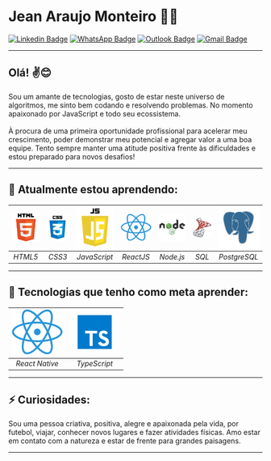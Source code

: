 # Jean Araujo Monteiro 👨‍💻

[![Linkedin Badge](https://img.shields.io/badge/-LinkedIn-blue?style=flat-square&logo=Linkedin&logoColor=white&link=https://www.linkedin.com/in/jeanmont/)](https://www.linkedin.com/in/jeanmont/)
[![WhatsApp Badge](https://img.shields.io/badge/-WhatsApp-4CA143?style=flat-square&logo=WhatsApp&logoColor=white&link=https://api.whatsapp.com/send?phone=+5532998392901)](https://api.whatsapp.com/send?phone=+5532998392901)
[![Outlook Badge](https://img.shields.io/badge/-Outlook-darkblue?style=flat-square&logo=Microsoft-Outlook&logoColor=white&link=mailto:jeanmontt@hotmail.com)](mailto:jeanmontt@hotmail.com)
[![Gmail Badge](https://img.shields.io/badge/-Gmail-red?style=flat-square&logo=Gmail&logoColor=white&link=mailto:jeanmontteiro@gmail.com)](mailto:jeanmontteiro@gmail.com)

---

## Olá! ✌️😊

 Sou um amante de tecnologias, gosto de estar neste universo de algoritmos, me sinto bem codando e resolvendo problemas. No momento apaixonado por JavaScript e todo seu ecossistema. <br /> <br /> À procura de uma primeira oportunidade profissional para acelerar meu crescimento, poder demonstrar meu potencial e agregar valor a uma boa equipe. Tento sempre manter uma atitude positiva frente às dificuldades e estou preparado para novos desafios! 

 ---

## 🌱 Atualmente estou aprendendo:
| ![HTML5 Image](https://github.com/jeanmontt/jeanmontt/blob/master/assets/html5.png?raw=true "HTML5") | ![CSS3 Image](./assets/css3.png "CSS3") | ![Javascript Image](./assets/javascript.png "JavaScript") | ![ReactJS](./assets/react.png "ReactJS") | ![Node.js Image](./assets/nodejs.png "Node.js") | ![SQL Image](./assets/sql.png "SQL") | ![PostgreSQL Image](./assets/postgre.png "SQL") |
|:--:| :--:|:--:|:--:| :--:| :--:| :--:|
| *HTML5* | *CSS3* | *JavaScript* | *ReactJS* | *Node.js* | *SQL* | *PostgreSQL* | 

---

## 🚀 Tecnologias que tenho como meta aprender:

| ![React Native Image](./assets/react.png "React Native") | ![TypeScript Image](./assets/typescript.png "TypeScript") |
|:--:|:--:|
| *React Native* | *TypeScript* |

---

## ⚡ Curiosidades:

Sou uma pessoa criativa, positiva, alegre e apaixonada pela vida, por futebol, viajar, conhecer novos lugares e fazer atividades físicas. Amo estar em contato com a natureza e estar de frente para grandes paisagens.

---

